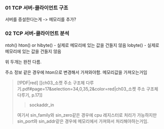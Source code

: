 
### 01 TCP 서버-클라이언트 구조

서버를 증설한다는게 -> 메모리를 추가?



### 02 TCP 서버-클라이언트 분석
ntoh() 
hton() 
or
hibyte() - 실제로 메모리에 있는 값을 건들지 않음
lobyte() - 실제로 메모리에 있는 값을 건들지 않음

위 두개는 완전 다름.

주소 정보 같은 경우에 hton으로 변경해서 가져와야함.
메모리값을 가져오는거임


> [!PDF|red] [[ch03_소켓 주소 구조체 다루기.pdf#page=17&selection=34,0,35,2&color=red|ch03_소켓 주소 구조체 다루기, p.17]]
> > sockaddr_in
> 
> 여기서 sin_family와 sin_zero같은 경우에 cpu 레지스터로 처리가 가능하지만 sin_port와 sin_addr같은 경우에 메모리에서 가져와서 처리해야하는거임.
> 







